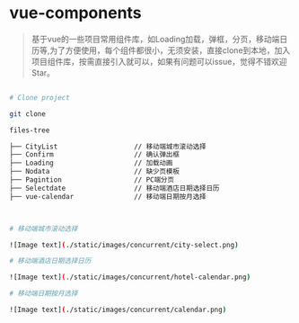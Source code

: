 # vue-components

>基于vue的一些项目常用组件库，如Loading加载，弹框，分页，移动端日历等,为了方便使用，每个组件都很小，无须安装，直接clone到本地，加入项目组件库，按需直接引入就可以，如果有问题可以issue，觉得不错欢迎Star。

```bash

# Clone project

git clone 

files-tree

├── CityList                   // 移动端城市滚动选择
├── Confirm                    // 确认弹出框
├── Loading                    // 加载动画
├── Nodata                 	   // 缺少页模板
├── Pagintion            	   // PC端分页
├── Selectdate				   // 移动端酒店日期选择日历
├── vue-calendar			   // 移动端日期按月选择



# 移动端城市滚动选择

![Image text](./static/images/concurrent/city-select.png)

# 移动端酒店日期选择日历

![Image text](./static/images/concurrent/hotel-calendar.png)

# 移动端日期按月选择

![Image text](./static/images/concurrent/calendar.png)